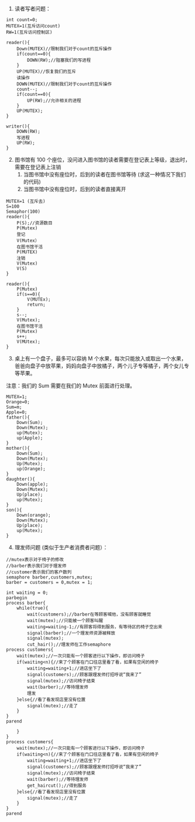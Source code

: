 

1. 读者写者问题：
```
int count=0;
MUTEX=1(互斥访问count)
RW=1(互斥访问控制区)

reader(){
	Down(MUTEX)//限制我们对于count的互斥操作
	if(count==0){
		DOWN(RW);//阻塞我们的写进程
	}
	UP(MUTEX)//恢复我们的互斥
	读操作
	DOWN(MUTEX)//限制我们对于count的互斥操作
	count--;
	if(count==0){
		UP(RW);//允许相关的进程
	}
	UP(MUTEX);
}

writer(){
	DOWN(RW);
	写进程
	UP(RW);
}
```


2. 图书馆有 100 个座位，没问进入图书馆的读者需要在登记表上等级，退出时，需要在登记表上注销
	1. 当图书馆中没有座位时，后到的读者在图书馆等待 (求这一种情况下我们的代码)
	2. 当图书馆中没有座位时，后到的读者直接离开
```
MUTEX=1 (互斥去)
S=100
Semaphor(100)
reader(){
	P(S);//资源数目
	P(Mutex)
	登记
	V(Mutex）
	在图书馆干活
	P(MUTEX)
	注销
	V(Mutex)
	V(S)
}
```

```
reader(){
	P(Mutex)
	if(s==0){
		V(MUTEx);
		return;
	}
	s--;
	V(Mutex);
	在图书馆干活
	P(Mutex)
	s++;
	V(MUtex);
}
```

3. 桌上有一个盘子，最多可以容纳 M 个水果，每次只能放入或取出一个水果，爸爸向盘子中放苹果，妈妈向盘子中放橘子，两个儿子专等橘子，两个女儿专等苹果。

注意：我们的 Sum 需要在我们的 Mutex 前面进行处理。
```
MUTEX=1;
Orange=0;
Sum=m;
Apple=0;
father(){
	Down(Sum);
	Down(Mutex);
	up(Mutex);
	up(Apple);
}
mother(){
	Down(Sum);
	Down(Mutex);
	Up(Mutex);
	up(Orange);
}
daughter(){
	Down(apple);
	Down(Mutex);
	Up(place);
	up(Mutex);
}
son(){
	Down(orange);
	Down(Mutex);
	Up(place);
	up(Mutex);
}
```

4. 理发师问题 (类似于生产者消费者问题）：
```
//mutex表示对于椅子的修改
//barber表示我们对于理发师
//customer表示我们的客户数列
semaphore barber,customers,mutex;
barber = customers = 0,mutex = 1;

int waiting = 0;
parbegin
process barber{
	while(true){
		wait(customers);//barber在等顾客喊他，没有顾客就睡觉
		wait(mutex);//只能被一个顾客叫醒
		waiting=waiting-1;//有顾客将得到服务，有等待区的椅子空出来
		signal(barber);//一个理发师资源被释放
		signal(mutex);
		cut_hair();//理发师在工作semaphore 
process customers{
	wait(mutex);//一次只能有一个顾客进行以下操作，即访问椅子
	if(waiting<n){//来了个顾客在门口往店里看了看，如果有空闲的椅子
		waiting=waiting+1;//进店坐下了
		signal(customers);//顾客跟理发师打招呼说“我来了”
		signal(mutex);//访问椅子结束
		wait(barber);//等待理发师
		理发
	}else{//看了看发现店里没有位置
		signal(mutex);//走了
	}	
}
parend

	}	
}
process customers{
	wait(mutex);//一次只能有一个顾客进行以下操作，即访问椅子
	if(waiting<n){//来了个顾客在门口往店里看了看，如果有空闲的椅子
		waiting=waiting+1;//进店坐下了
		signal(customers);//顾客跟理发师打招呼说“我来了”
		signal(mutex);//访问椅子结束
		wait(barber);//等待理发师
		get_haircut();//得到服务
	}else{//看了看发现店里没有位置
		signal(mutex);//走了
	}	
}
parend

```